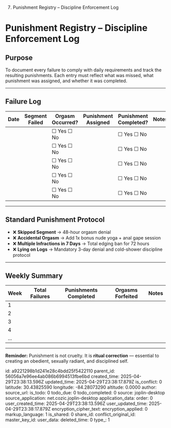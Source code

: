 7. Punishment Registry – Discipline Enforcement Log

# Punishment Registry – Discipline Enforcement Log

## Purpose
To document every failure to comply with daily requirements and track the resulting punishments. Each entry must reflect what was missed, what punishment was assigned, and whether it was completed.

---

## Failure Log
| Date | Segment Failed | Orgasm Occurred? | Punishment Assigned | Punishment Completed? | Notes |
|------|----------------|------------------|----------------------|------------------------|-------|
|      |                | ☐ Yes ☐ No       |                      | ☐ Yes ☐ No             |       |
|      |                | ☐ Yes ☐ No       |                      | ☐ Yes ☐ No             |       |
|      |                | ☐ Yes ☐ No       |                      | ☐ Yes ☐ No             |       |
|      |                | ☐ Yes ☐ No       |                      | ☐ Yes ☐ No             |       |
|      |                | ☐ Yes ☐ No       |                      | ☐ Yes ☐ No             |       |

---

## Standard Punishment Protocol
- ❌ **Skipped Segment** → 48-hour orgasm denial
- ❌ **Accidental Orgasm** → Add 1x bonus nude yoga + anal gape session
- ❌ **Multiple Infractions in 7 Days** → Total edging ban for 72 hours
- ❌ **Lying on Logs** → Mandatory 3-day denial and cold-shower discipline protocol

---

## Weekly Summary
| Week | Total Failures | Punishments Completed | Orgasms Forfeited | Notes |
|------|----------------|------------------------|-------------------|-------|
| 1    |                |                        |                   |       |
| 2    |                |                        |                   |       |
| 3    |                |                        |                   |       |
| 4    |                |                        |                   |       |
| ...  |                |                        |                   |       |

---

**Reminder:** Punishment is not cruelty. It is **ritual correction** — essential to creating an obedient, sexually radiant, and disciplined self.



id: a9221298b1d241e28c4bdd25f5422110
parent_id: 56056a7e96ee4ab086b6994513fbe6bd
created_time: 2025-04-29T23:38:13.596Z
updated_time: 2025-04-29T23:38:17.879Z
is_conflict: 0
latitude: 30.43825590
longitude: -84.28073290
altitude: 0.0000
author: 
source_url: 
is_todo: 0
todo_due: 0
todo_completed: 0
source: joplin-desktop
source_application: net.cozic.joplin-desktop
application_data: 
order: 0
user_created_time: 2025-04-29T23:38:13.596Z
user_updated_time: 2025-04-29T23:38:17.879Z
encryption_cipher_text: 
encryption_applied: 0
markup_language: 1
is_shared: 0
share_id: 
conflict_original_id: 
master_key_id: 
user_data: 
deleted_time: 0
type_: 1